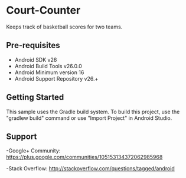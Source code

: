 # Court-Counter
Keeps track of basketball scores for two teams.

Pre-requisites
--------------

- Android SDK v26
- Android Build Tools v26.0.0
- Android Minimum version 16
- Android Support Repository v26.+

Getting Started
----------------
This sample uses the Gradle build system. To build this project, use the "gradlew build" command or use "Import Project" in Android Studio.

Support
--------
-Google+ Community: https://plus.google.com/communities/105153134372062985968

-Stack Overflow: http://stackoverflow.com/questions/tagged/android

